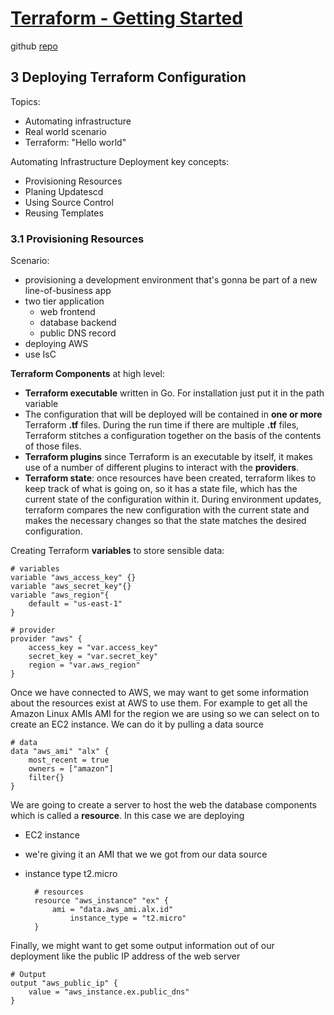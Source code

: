 # [Terraform - Getting Started](https://app.pluralsight.com/course-player?clipId=6ee9f344-c758-468e-b262-924da39b3388)

github [repo](https://github.com/ned1313/Getting-Started-Terraform)

## 3 Deploying Terraform Configuration

Topics:
- Automating infrastructure
- Real world scenario
- Terraform: "Hello world"

Automating Infrastructure Deployment key concepts:
- Provisioning Resources
- Planing Updatescd 
- Using Source Control
- Reusing Templates


### 3.1 Provisioning Resources

Scenario:
- provisioning a development environment that's gonna be part of a new line-of-business app
- two tier application
    - web frontend
    - database backend
    - public DNS record
- deploying AWS
- use IsC

**Terraform Components** at high level:
- **Terraform executable** written in Go. For installation just put it in the path variable
- The configuration that will be deployed will be contained in **one  or more** Terraform **.tf** files. During the run time if there are multiple **.tf** files, Terraform stitches a configuration together on the basis of the contents of those files.  
- **Terraform plugins** since Terraform is an executable by itself, it makes use of a number of different plugins to interact with the **providers**. 
- **Terraform state**: once resources have been created, terraform likes to keep track of what is going on, so it has a state file, which has the current state of the configuration within it. During environment updates, terraform compares the new configuration with the current state and makes the necessary changes so that the state matches the desired configuration.

Creating Terraform **variables** to store sensible data:

    # variables
    variable "aws_access_key" {}
    variable "aws_secret_key"{}
    variable "aws_region"{
        default = "us-east-1"
    }

    # provider
    provider "aws" {
        access_key = "var.access_key"
        secret_key = "var.secret_key"
        region = "var.aws_region"
    }

Once we have connected to AWS, we may want to get some information about the resources exist at AWS to use them. For example to get all the Amazon Linux AMIs AMI for the region we are using so we can select on to create an EC2 instance. We can do it by pulling a data source

    # data
    data "aws_ami" "alx" {
        most_recent = true
        owners = ["amazon"]
        filter{}
    }

We are going to create a server to host the web the database components which is called a **resource**. In this case we are deploying
- EC2 instance
- we're giving it an AMI that we we got from our data source
- instance type t2.micro

        # resources
        resource "aws_instance" "ex" {
            ami = "data.aws_ami.alx.id"
                instance_type = "t2.micro"
        }

Finally, we might want to get some output information out of our deployment like the public IP address of the web server

    # Output
    output "aws_public_ip" {
        value = "aws_instance.ex.public_dns"
    }

